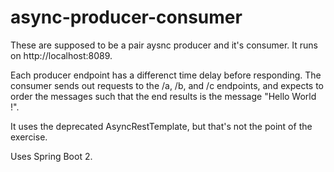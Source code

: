 # async-producer-consumer

These are supposed to be a pair aysnc producer and it's consumer.
It runs on http://localhost:8089.

Each producer endpoint has a differenct time delay before responding.
The consumer sends out requests to the /a, /b, and /c endpoints, and expects to 
order the messages such that the end results is the message "Hello World !".

It uses the deprecated AsyncRestTemplate, but that's not the point of the exercise.


Uses Spring Boot 2.
